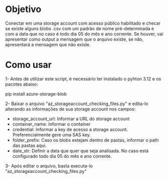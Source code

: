 # Objetivo

Conectar em uma storage account com acesso público habilitado e checar se existe alguns blobs .csv com um padrão de nome pré-determinada e com a data que no caso é todo dia 05 do mês e ano corrente. Se houver, vai apresentar como output a mensagem que o arquivo existe, se não, apresentará a mensagem que não existe. 
# Como usar

1- Antes de utilizar este script, é necessário ter instalado o pyhton 3.12 e os pacotes abaixo:

pip install azure-storage-blob

2- Baixar o arquivo "az_storageaccount_checking_files.py" e edita-lo alterando as informações de sua storage account nos campos:

- storage_account_url: Informar a URL do storage account
- container_name: Informar o container
- credential: Informar a key de acesso a storage account. Preferencialmente gere uma SAS key.
- folder_prefix: Caso os blobs estejam dentro de pastas, informar o path das pastas aqui.
- date_str: Definir a data que quer que seja analisada. No caso está configurado todo dia 05 do mês e ano corrente.

3- Após editar o arquivo, basta executa-lo "az_storageaccount_checking_files.py"
